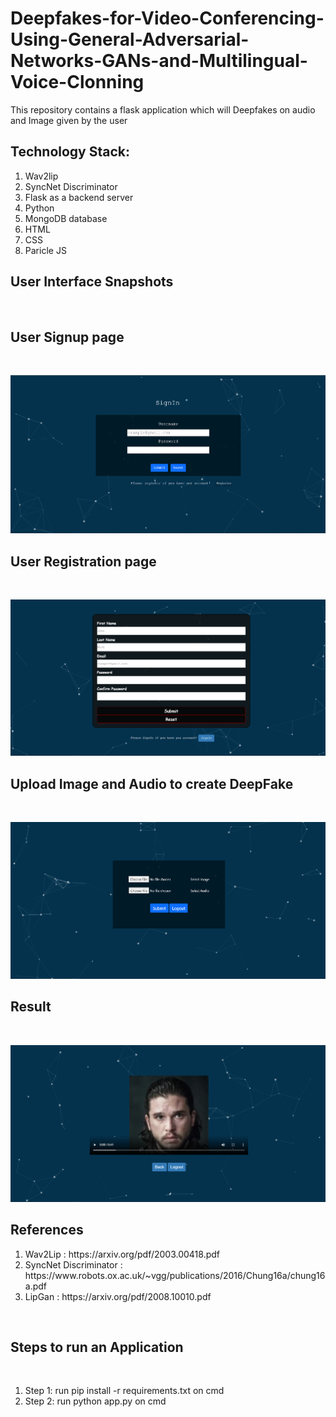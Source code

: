 
# Deepfakes-for-Video-Conferencing-Using-General-Adversarial-Networks-GANs-and-Multilingual-Voice-Clonning
This repository contains a flask application which will Deepfakes on audio and Image given by the user
<h2>Technology Stack:</h2>
<ol>
  <li>Wav2lip </li>
  <li>SyncNet Discriminator</li>
  <li>Flask as a backend server</li>
  <li>Python</li>
  <li>MongoDB database</li>
  <li>HTML</li>
  <li>CSS</li>
  <li>Paricle JS</li>
</ol>

<h2> User Interface Snapshots </h2>
<br>

<h2> User Signup page </h2>
<br>

![alt text](Images/login.png)
<br>


<h2> User Registration page </h2>
<br>

![alt text](Images/register.png)
<br>

<h2> Upload Image and Audio to create DeepFake </h2>
<br>

![alt text](Images/upload.png)
<br>

<h2> Result </h2>
<br>

![alt text](Images/output.png)
<br>



<h2>References</h2>
<ol>
  <li>
      Wav2Lip : https://arxiv.org/pdf/2003.00418.pdf
  </li>
  <li>
      SyncNet Discriminator : https://www.robots.ox.ac.uk/~vgg/publications/2016/Chung16a/chung16a.pdf
  </li>
  <li>
      LipGan : https://arxiv.org/pdf/2008.10010.pdf
  </li>
</ol>

<br>
<h2>Steps to run an Application</h2>
  <br>
  <ol>
    <li>
        Step 1: run pip install -r requirements.txt on cmd    
    </li>
    <li>
        Step 2: run python app.py on cmd   
    </li>
    
  </ol>
<!-- <br>

![alt text](https://github.com/JayeshShelar/Heart-Disease-Prediction-KNN/blob/main/assets/images/UI_SS_2.jpg)

<br>

![alt text](https://github.com/JayeshShelar/Heart-Disease-Prediction-KNN/blob/main/assets/images/UI_SS_3.jpg) -->
